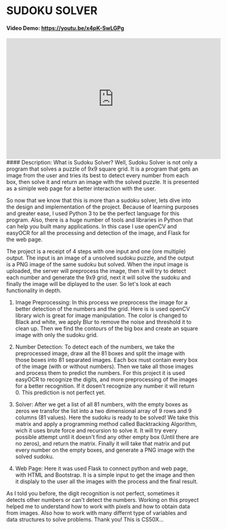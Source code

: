 # SUDOKU SOLVER
#### Video Demo:  <https://youtu.be/x4pK-SwLGPg>
<iframe width="560" height="315" src="https://youtu.be/x4pK-SwLGPg" frameborder="0" allow="accelerometer; autoplay; clipboard-write; encrypted-media; gyroscope; picture-in-picture" allowfullscreen></iframe>
#### Description:
What is Sudoku Solver? Well, Sudoku Solver is not only a program that solves a puzzle of 9x9 square grid. It is a program that gets an image from the user and tries its best to detect every number from each box, then solve it and return an image with the solved puzzle. It is presented as a simiple web page for a better interaction with the user.

So now that we know that this is more than a sudoku solver, lets dive into the design and implementation of the project. Because of learning purposes and greater ease, I used Python 3 to be the perfect language for this program. Also, there is a huge number of tools and libraries in Python that can help you built many applications. In this case I use openCV and easyOCR for all the processing and detection of the image, and Flask for the web page.

The project is a receipt of 4 steps with one input and one (ore multiple) output. The input is an image of a unsolved sudoku puzzle, and the output is a PNG image of the same sudoku but solved. When the input image is uploaded, the server will preprocess the image, then it will try to detect each number and generate the 9x9 grid, next it will solve the sudoku and finally the image will be diplayed to the user. So let's look at each functionality in depth.

1. Image Preprocessing: In this process we preprocess the image for a better detection of the numbers and the grid. Here is is used openCV library wich is great for image manipulation. The color is changed to Black and white, we apply Blur to remove the noise and threshold it to clean up. Then we find the contours of the big box and create an square image with only the sudoku grid. 

2. Number Detection: To detect each of the numbers, we take the preprocessed image, draw all the 81 boxes and split the image with those boxes into 81 separated images. Each box must contain every box of the image (with or without numbers). Then we take all those images and process them to predict the numbers. For this project it is used easyOCR to recognize the digits, and more preprocessing of the images for a better recognition. If it dosen't recognize any number it will return 0. This prediction is not perfect yet. 

3. Solver: After we get a list of all 81 numbers, with the empty boxes as zeros we transfor the list into a two dimensional array of 9 rows and 9 columns (81 values). Here the sudoku is ready to be solved! We take this matrix and apply a programming method called Backtracking Algorithm, wich it uses brute force and recursion to solve it. It will try every possible attempt until it doesn't find any other empty box (Until there are no zeros), and return the matrix. Finally it will take that matrix and put every number on the empty boxes, and generate a PNG image with the solved sudoku.

4. Web Page: Here it was used Flask to connect python and web page, with HTML and Bootstrap. It is a simple input to get the image and then it displaly to the user all the images with the process and the final result.

As I told you before, the digit recognition is not perfect, sometimes it detects other numbers or can't detect the numbers. Working on this proyect helped me to understand how to work with pixels and how to obtain data from images. Also how to work with many differnt type of variables and data structures to solve problems. Thank you!
This is CS50X... 
